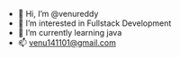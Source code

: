 - 👋 Hi, I’m @venureddy
- 👀 I’m interested in Fullstack Development
- 🌱 I’m currently learning java  
- 📫 venu141101@gmail.com
